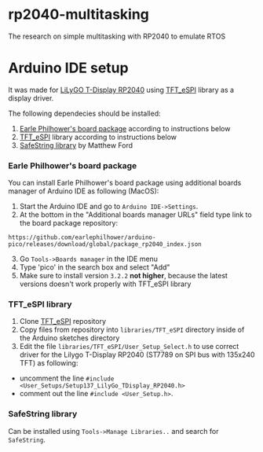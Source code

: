 # rp2040-multitasking
The research on simple multitasking with RP2040 to emulate RTOS

# Arduino IDE setup

It was made for [LiLyGO T-Display RP2040](https://github.com/Xinyuan-LilyGO/LILYGO-T-display-RP2040/tree/main) 
using [TFT_eSPI](https://github.com/Bodmer/TFT_eSPI/tree/master) library as a display driver.

The following dependecies should be installed:
1. [Earle Philhower's board package](https://github.com/earlephilhower/arduino-pico) according to instructions below
2. [TFT_eSPI](https://github.com/Bodmer/TFT_eSPI/tree/master) library according to instructions below
3. [SafeString library](https://github.com/PowerBroker2/SafeString) by Matthew Ford


### Earle Philhower's board package

You can install Earle Philhower's board package using additional boards manager of Arduino IDE as following (MacOS):
1. Start the Arduino IDE and go to `Arduino IDE->Settings`.
2. At the bottom in the "Additional boards manager URLs" field type link to the board package repository:
```shell
https://github.com/earlephilhower/arduino-pico/releases/download/global/package_rp2040_index.json
```
3. Go `Tools->Boards manager` in the IDE menu
4. Type 'pico' in the search box and select "Add"
5. Make sure to install version `3.2.2` **not higher**, because the latest versions doesn't work properly with TFT_eSPI library

### TFT_eSPI library

1. Clone [TFT_eSPI](https://github.com/Bodmer/TFT_eSPI/tree/master) repository
2. Copy files from repository into `libraries/TFT_eSPI` directory inside of the Arduino sketches directory
3. Edit the file `libraries/TFT_eSPI/User_Setup_Select.h` to use correct driver for the Lilygo T-Display RP2040 (ST7789 on SPI bus with 135x240 TFT) 
as following:
  - uncomment the line `#include <User_Setups/Setup137_LilyGo_TDisplay_RP2040.h>` 
  - comment out the line `#include <User_Setup.h>`.

### SafeString library

Can be installed using `Tools->Manage Libraries..` and search for `SafeString`.
